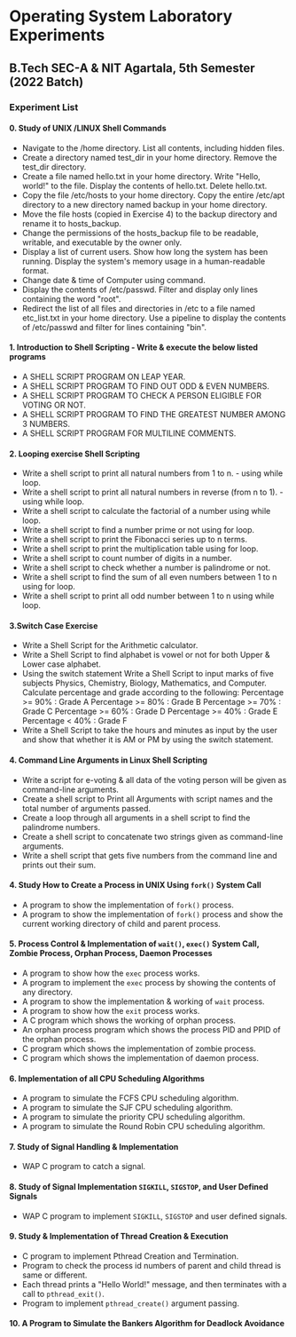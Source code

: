 # Operating System Laboratory Experiments

## B.Tech SEC-A & NIT Agartala, 5th Semester (2022 Batch)

### Experiment List

#### 0. Study of UNIX /LINUX  Shell Commands
- Navigate to the /home directory. 
List all contents, including hidden files.
- Create a directory named test_dir in your home directory.
Remove the test_dir directory.
- Create a file named hello.txt in your home directory.
Write "Hello, world!" to the file.
Display the contents of hello.txt.
Delete hello.txt.
- Copy the file /etc/hosts to your home directory.
Copy the entire /etc/apt directory to a new directory named backup in your home directory.
- Move the file hosts (copied in Exercise 4) to the backup directory and rename it to hosts_backup.
- Change the permissions of the hosts_backup file to be readable, writable, and executable by the owner only.
- Display a list of current users.
Show how long the system has been running.
Display the system's memory usage in a human-readable format.
- Change date & time of Computer using command.
- Display the contents of /etc/passwd.
Filter and display only lines containing the word "root".
- Redirect the list of all files and directories in /etc to a file named etc_list.txt in your home directory.
Use a pipeline to display the contents of /etc/passwd and filter for lines containing "bin".

#### 1. Introduction to Shell Scripting - Write & execute  the below listed programs
- A SHELL SCRIPT PROGRAM ON LEAP YEAR.
- A SHELL SCRIPT PROGRAM TO FIND OUT ODD & EVEN NUMBERS.
- A SHELL SCRIPT PROGRAM TO CHECK A PERSON ELIGIBLE FOR VOTING OR NOT.
- A SHELL SCRIPT PROGRAM TO FIND THE GREATEST NUMBER AMONG 3 NUMBERS.
- A SHELL SCRIPT PROGRAM FOR MULTILINE COMMENTS.

#### 2. Looping exercise Shell Scripting 
- Write a shell script to print all natural numbers from 1 to n. - using while loop.
- Write a shell script to print all natural numbers in reverse (from n to 1). - using while loop.
- Write a shell script to calculate the factorial of a number using while loop.
- Write a  shell script to find a number prime or not using for loop.
- Write a shell script to print the Fibonacci series up to n terms.
- Write a  shell script to print the multiplication table using for loop.
- Write a shell script to count number of digits in a number.
- Write a shell script to check whether a number is palindrome or not.
- Write a  shell script to find the sum of all even numbers between 1 to n using for loop.
- Write a shell script to print all odd number between 1 to n using while loop.

#### 3.Switch Case Exercise
- Write a Shell Script for the Arithmetic calculator.
- Write a Shell Script to find alphabet is vowel or not for both Upper & Lower case  alphabet.
- Using the switch statement  Write a Shell Script to input marks of five subjects Physics, Chemistry, Biology, Mathematics, and Computer. Calculate percentage and grade according to the following:
Percentage >= 90% : Grade A
Percentage >= 80% : Grade B
Percentage >= 70% : Grade C
Percentage >= 60% : Grade D
Percentage >= 40% : Grade E
Percentage < 40% : Grade F
- Write a Shell Script to take the hours and minutes as input by the user and show that whether it is AM or PM by using the switch statement.

#### 4. Command Line Arguments in Linux Shell Scripting
- Write a script for e-voting & all data of the voting person will be given as command-line arguments.
- Create a shell script to Print all Arguments with script names and the total number of arguments passed.
- Create a loop through all arguments in a shell script to find the palindrome numbers. 
- Create a shell script to concatenate two strings given as command-line arguments.
- Write a shell script that gets five numbers from the command line and prints out their sum.

#### 4. Study How to Create a Process in UNIX Using `fork()` System Call
- A program to show the implementation of `fork()` process.
- A program to show the implementation of `fork()` process and show the current working directory of child and parent process.

#### 5. Process Control & Implementation of `wait()`, `exec()` System Call, Zombie Process, Orphan Process, Daemon Processes
- A program to show how the `exec` process works.
- A program to implement the `exec` process by showing the contents of any directory.
- A program to show the implementation & working of `wait` process.
- A program to show how the `exit` process works.
- A C program which shows the working of orphan process.
- An orphan process program which shows the process PID and PPID of the orphan process.
- C program which shows the implementation of zombie process.
- C program which shows the implementation of daemon process.

#### 6. Implementation of all CPU Scheduling Algorithms
- A program to simulate the FCFS CPU scheduling algorithm.
- A program to simulate the SJF CPU scheduling algorithm.
- A program to simulate the priority CPU scheduling algorithm.
- A program to simulate the Round Robin CPU scheduling algorithm.

#### 7. Study of Signal Handling & Implementation
- WAP C program to catch a signal.

#### 8. Study of Signal Implementation `SIGKILL`, `SIGSTOP`, and User Defined Signals
- WAP C program to implement `SIGKILL`, `SIGSTOP` and user defined signals.

#### 9. Study & Implementation of Thread Creation & Execution
- C program to implement Pthread Creation and Termination.
- Program to check the process id numbers of parent and child thread is same or different.
- Each thread prints a "Hello World!" message, and then terminates with a call to `pthread_exit()`.
- Program to implement `pthread_create()` argument passing.

#### 10. A Program to Simulate the Bankers Algorithm for Deadlock Avoidance
